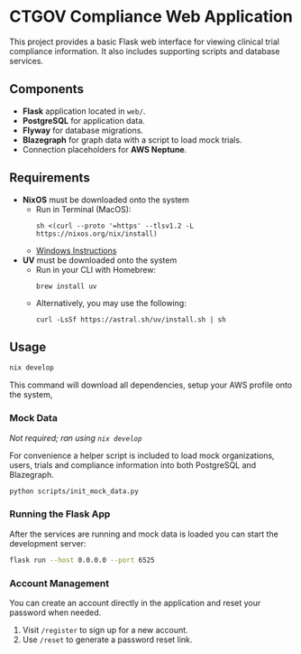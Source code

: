# CTGOV Compliance Web Application

This project provides a basic Flask web interface for viewing clinical
trial compliance information. It also includes supporting scripts and
database services.

## Components

- **Flask** application located in `web/`.
- **PostgreSQL** for application data.
- **Flyway** for database migrations.
- **Blazegraph** for graph data with a script to load mock trials.
- Connection placeholders for **AWS Neptune**.

## Requirements

- **NixOS** must be downloaded onto the system
  - Run in Terminal (MacOS):
    ```
    sh <(curl --proto '=https' --tlsv1.2 -L https://nixos.org/nix/install)
    ```
  - [Windows Instructions](https://nixos.org/download/#nix-install-windows)
- **UV** must be downloaded onto the system
  - Run in your CLI with Homebrew:
    ```
    brew install uv
    ```
  - Alternatively, you may use the following:
    ```
    curl -LsSf https://astral.sh/uv/install.sh | sh
    ```

## Usage

```bash
nix develop
```

This command will download all dependencies, setup your AWS profile onto the system,

### Mock Data

_Not required; ran using `nix develop`_

For convenience a helper script is included to load mock organizations,
users, trials and compliance information into both PostgreSQL and Blazegraph.

```bash
python scripts/init_mock_data.py
```

### Running the Flask App

After the services are running and mock data is loaded you can start the
development server:

```bash
flask run --host 0.0.0.0 --port 6525
```

### Account Management

You can create an account directly in the application and reset your password when needed.

1. Visit `/register` to sign up for a new account.
2. Use `/reset` to generate a password reset link.
